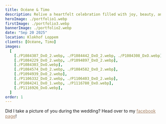 ```yaml
---
title: Océane & Timo
description: Relive a heartfelt celebration filled with joy, beauty, and moments to cherish forever.
heroImage: ./portfolio1.webp
firstImage: ./portfolio3.webp
bannerImage: ./portfolio2.webp
date: "Sep 20 2025"
location: Klokhof Loppem
clients: [Océane, Timo]
images:
  [
    [./P1084387_DxO_2.webp, ./P1084442_DxO_2.webp, ./P1084308_DxO.webp],
    [./P1084229_DxO_2.webp, ./P1094897_DxO_2.webp],
    [./P1084303_DxO.webp],
    [./P1084574_DxO_2.webp, ./P1084582_DxO_2.webp],
    [./P1094939_DxO_2.webp],
    [./P1106332_DxO_2.webp, ./P1106403_DxO_2.webp],
    [./P1084241_DxO_1.webp, ./P1116780_DxO.webp],
    [./P1116926_DxO.webp],
  ]
order: 1
---
```


Did I take a picture of you during the wedding? Head over to my <a style="color: oklch(64.12% 0.0623 60.4);" target="_blank" href="https://www.facebook.com/share/16n7DpXWke/?mibextid=wwXIfr">facebook page</a>!
